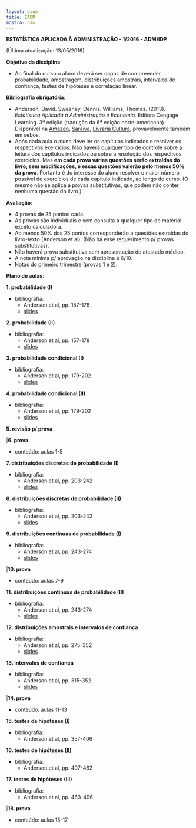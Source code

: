 ```yaml
---
layout: page
title: EADM
mostra: nao
---
```


**ESTATÍSTICA APLICADA À ADMINISTRAÇÃO - 1/2016 - ADM/IDP**

(Última atualização: 13/05/2016)

**Objetivo da disciplina**: 

- Ao final do curso o aluno deverá ser capaz de compreender probabilidade, amostragem, distribuições amostrais, intervalos de confiança, testes de hipóteses e correlação linear.

**Bibliografia obrigatória**:

- Anderson, David. Sweeney, Dennis. Williams, Thomas. (2013). *Estatística Aplicada à Administração e Economia.* Editora Cengage Learning. 3<sup>a</sup> edição (tradução da 6<sup>a</sup> edição norte-americana). Disponível na [Amazon](http://www.amazon.com.br/Estat%C3%ADstica-Aplicada-Administra%C3%A7%C3%A3o-e-Economia/dp/8522112819/ref=sr_1_1?ie=UTF8&qid=1453323140&sr=8-1&keywords=estat%C3%ADstica+aplicada+%C3%A0+administra%C3%A7%C3%A3o+e+economia), [Saraiva](http://www.saraiva.com.br/estatistica-aplicada-a-administracao-e-economia-3-ed-2013-4968036.html), [Livraria Cultura](http://www.livrariacultura.com.br/p/estatistica-aplicada-a-administracao-e-economia-42132070), provavelmente também em sebos.
- Após cada aula o aluno deve ler os capítulos indicados e resolver os respectivos exercícios. Não haverá qualquer tipo de controle sobre a leitura dos capítulos indicados ou sobre a resolução dos respectivos exercícios. Mas **em cada prova várias questões serão extraídas do livro, sem modificações, e essas questões valerão pelo menos 50% da prova**. Portanto é do interesse do aluno resolver o maior número possível de exercícios de cada capítulo indicado, ao longo do curso. (O mesmo não se aplica a provas substitutivas, que podem não conter nenhuma questão do livro.)

**Avaliação**:

- 4 provas de 25 pontos cada.
- As provas são individuais e sem consulta a qualquer tipo de material exceto calculadora.
- Ao menos 50% dos 25 pontos corresponderão a questões extraídas do livro-texto (Anderson et al). (Não há esse requerimento p/ provas substitutivas).
- Não haverá prova substitutiva sem apresentação de atestado médico.
- A nota mínima p/ aprovação na disciplina é 6/10.
- [Notas](/assets/teaching/estatistica/notas_1_1_2016.html) do primeiro trimestre (provas 1 e 2).

**Plano de aulas**:

**1. probabilidade (I)**

- bibliografia:
    - Anderson et al, pp. 157-178
    - [slides](/assets/teaching/estatistica/aulas_1_2.pdf)

**2. probabilidade (II)**

- bibliografia:
    - Anderson et al, pp. 157-178
    - [slides](/assets/teaching/estatistica/aulas_1_2.pdf)

**3. probabilidade condicional (I)**

- bibliografia:
    - Anderson et al, pp. 179-202
    - [slides](/assets/teaching/estatistica/aulas_3_4.pdf)

**4. probabilidade condicional (II)**

- bibliografia:
    - Anderson et al, pp. 179-202
    - [slides](/assets/teaching/estatistica/aulas_3_4.pdf)

**5. revisão p/ prova**

|**6. prova**

- conteúdo: aulas 1-5

**7. distribuições discretas de probabilidade (I)**

- bibliografia:
    - Anderson et al, pp. 203-242
    - [slides](/assets/teaching/estatistica/aula_6.pdf)

**8. distribuições discretas de probabilidade (II)**

- bibliografia:
    - Anderson et al, pp. 203-242
    - [slides](/assets/teaching/estatistica/aula_6.pdf)

**9. distribuições contínuas de probabilidade (I)**

- bibliografia:
    - Anderson et al, pp. 243-274
    - [slides](/assets/teaching/estatistica/aula_7.pdf)

|**10. prova**

- conteúdo: aulas 7-9

**11. distribuições contínuas de probabilidade (II)**

- bibliografia:
    - Anderson et al, pp. 243-274
    - [slides](/assets/teaching/estatistica/aula_7.pdf)

**12. distribuições amostrais e intervalos de confiança**

- bibliografia:
    - Anderson et al, pp. 275-352
    - [slides](/assets/teaching/estatistica/aula_8.pdf)

**13. intervalos de confiança**

- bibliografia:
    - Anderson et al, pp. 315-352
    - [slides](/assets/teaching/estatistica/aula_8.pdf)

|**14. prova**

- conteúdo: aulas 11-13

**15. testes de hipóteses (I)**

- bibliografia:
    - Anderson et al, pp. 357-406

**16. testes de hipóteses (II)**

- bibliografia:
    - Anderson et al, pp. 407-462

**17. testes de hipóteses (III)**

- bibliografia:
    - Anderson et al, pp. 463-496

|**18. prova**

- conteúdo: aulas 15-17